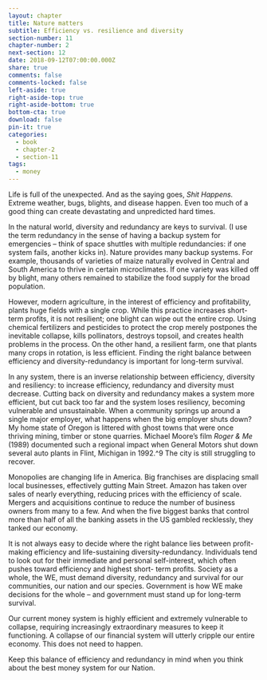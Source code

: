 ```yaml
---
layout: chapter
title: Nature matters
subtitle: Efficiency vs. resilience and diversity
section-number: 11
chapter-number: 2
next-section: 12
date: 2018-09-12T07:00:00.000Z
share: true
comments: false
comments-locked: false
left-aside: true
right-aside-top: true
right-aside-bottom: true
bottom-cta: true
download: false
pin-it: true
categories:
  - book
  - chapter-2
  - section-11
tags:
  - money
---
```

Life is full of the unexpected. And as the saying goes, _Shit Happens._
Extreme weather, bugs, blights, and disease happen. Even too much
of a good thing can create devastating and unpredicted hard times.

In the natural world, diversity and redundancy are keys to survival.
(I use the term redundancy in the sense of having a backup
system for emergencies – think of space shuttles with multiple
redundancies: if one system fails, another kicks in). Nature provides
many backup systems. For example, thousands of varieties of maize
naturally evolved in Central and South America to thrive in certain
microclimates. If one variety was killed off by blight, many others
remained to stabilize the food supply for the broad population.

However, modern agriculture, in the interest of efficiency and
profitability, plants huge fields with a single crop. While this practice
increases short-term profits, it is not resilient; one blight can wipe out
the entire crop. Using chemical fertilizers and pesticides to protect
the crop merely postpones the inevitable collapse, kills pollinators,
destroys topsoil, and creates health problems in the process. On the
other hand, a resilient farm, one that plants many crops in rotation,
is less efficient. Finding the right balance between efficiency and
diversity-redundancy is important for long-term survival.

In any system, there is an inverse relationship between efficiency,
diversity and resiliency: to increase efficiency, redundancy and
diversity must decrease. Cutting back on diversity and redundancy
makes a system more efficient, but cut back too far and the system
loses resiliency, becoming vulnerable and unsustainable. When
a community springs up around a single major employer, what
happens when the big employer shuts down? My home state of
Oregon is littered with ghost towns that were once thriving mining,
timber or stone quarries. Michael Moore’s film _Roger & Me_ (1989)
documented such a regional impact when General Motors shut down several auto plants in Flint, Michigan in 1992.^9 The city is still struggling to recover.

Monopolies are changing life in America. Big franchises are displacing
small local businesses, effectively gutting Main Street. Amazon
has taken over sales of nearly everything, reducing prices with the
efficiency of scale. Mergers and acquisitions continue to reduce the
number of business owners from many to a few. And when the five
biggest banks that control more than half of all the banking assets in
the US gambled recklessly, they tanked our economy.

It is not always easy to decide where the right balance lies between
profit-making efficiency and life-sustaining diversity-redundancy.
Individuals tend to look out for their immediate and personal
self-interest, which often pushes toward efficiency and highest short-
term profits. Society as a whole, the WE, must demand diversity,
redundancy and survival for our communities, our nation and our
species. Government is how WE make decisions for the whole – and
government must stand up for long-term survival.

Our current money system is highly efficient and extremely
vulnerable to collapse, requiring increasingly extraordinary measures
to keep it functioning. A collapse of our financial system will utterly
cripple our entire economy. This does not need to happen.

Keep this balance of efficiency and redundancy in mind when you
think about the best money system for our Nation.
